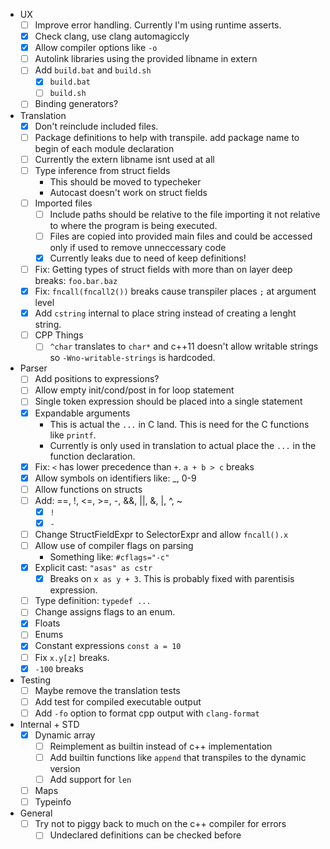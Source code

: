 - UX
    - [ ] Improve error handling. Currently I'm using runtime asserts.
    - [x] Check clang, use clang automagiccly
    - [x] Allow compiler options like `-o`
    - [ ] Autolink libraries using the provided libname in extern
    - [ ] Add `build.bat` and `build.sh`
        - [x] `build.bat`
        - [ ] `build.sh`
    - [ ] Binding generators?
- Translation
    - [x] Don't reinclude included files.
    - [ ] Package definitions to help with transpile. add package name to begin of each module declaration
    - [ ] Currently the extern libname isnt used at all
    - [ ] Type inference from struct fields
        - This should be moved to typecheker
        - Autocast doesn't work on struct fields
    - [ ] Imported files
        - [ ] Include paths should be relative to the file importing it not relative to where the program is being executed.
        - [ ] Files are copied into provided main files and could be accessed only if used to remove unneccessary code
        - [x] Currently leaks due to need of keep definitions!
    - [ ] Fix: Getting types of struct fields with more than on layer deep breaks: `foo.bar.baz`
    - [x] Fix: `fncall(fncall2())` breaks cause transpiler places `;` at argument level
    - [x] Add `cstring` internal to place string instead of creating a lenght string.
    - [ ] CPP Things
        - [ ] `^char` translates to `char*` and c++11 doesn't allow writable strings so `-Wno-writable-strings` is hardcoded.
- Parser
    - [ ] Add positions to expressions?
    - [ ] Allow empty init/cond/post in for loop statement
    - [ ] Single token expression should be placed into a single statement
    - [x] Expandable arguments
        - This is actual the `...` in C land. This is need for the C functions like `printf`.
        - Currently is only used in translation to actual place the `...` in the function declaration.
    - [x] Fix: `<` has lower precedence than `+`. `a + b > c` breaks
    - [x] Allow symbols on identifiers like: _, 0-9
    - [ ] Allow functions on structs
    - [ ] Add: ==, !, <=, >=, -, &&, ||, &, |, ^, ~
        - [x] `!`
        - [x] `-`
    - [ ] Change StructFieldExpr to SelectorExpr and allow `fncall().x`
    - [ ] Allow use of compiler flags on parsing
        - Something like: `#cflags="-c"`
    - [x] Explicit cast: `"asas" as cstr`
        - [x] Breaks on `x as y + 3`. This is probably fixed with parentisis expression.
    - [ ] Type definition: `typedef ...`
    - [ ] Change assigns flags to an enum.
    - [x] Floats
    - [ ] Enums
    - [x] Constant expressions `const a = 10`
    - [ ] Fix `x.y[z]` breaks.
    - [x] `-100` breaks
- Testing
    - [ ] Maybe remove the translation tests
    - [ ] Add test for compiled executable output
    - [ ] Add `-fo` option to format cpp output with `clang-format`
- Internal + STD
    - [x] Dynamic array
        - [ ] Reimplement as builtin instead of c++ implementation
        - [ ] Add builtin functions like `append` that transpiles to the dynamic version
        - [ ] Add support for `len`
    - [ ] Maps
    - [ ] Typeinfo
- General
    - [ ] Try not to piggy back to much on the c++ compiler for errors
        - [ ] Undeclared definitions can be checked before  
